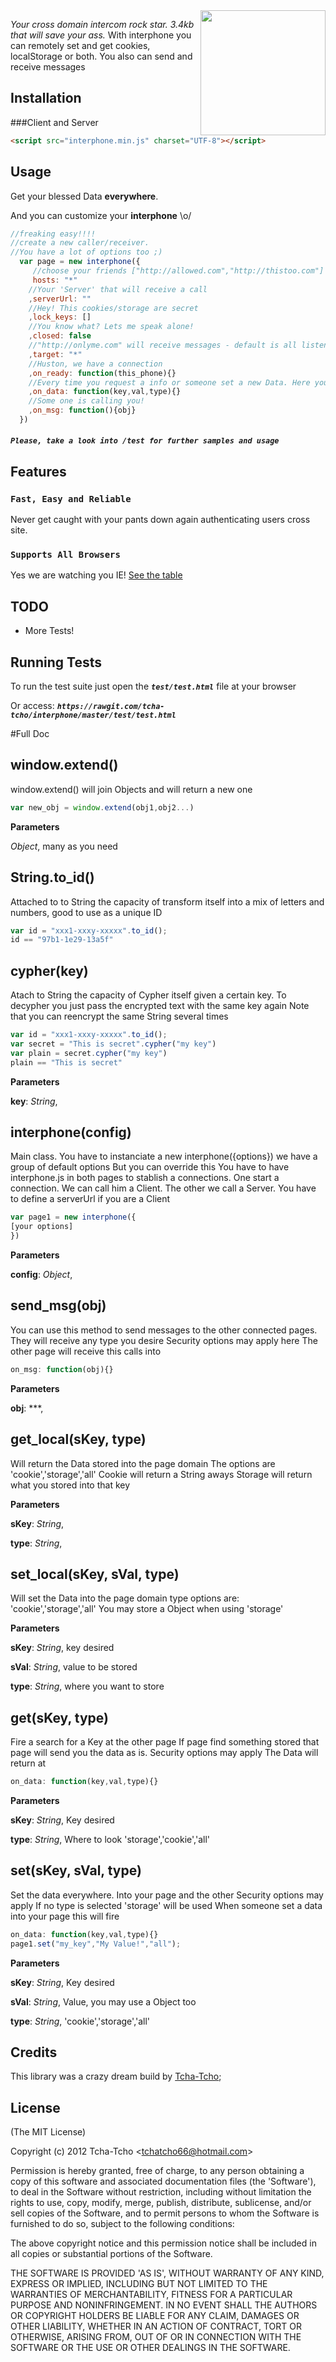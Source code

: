 <img src="./test/interphone.png" ALIGN="center" width="200px" style="float:right;">

*Your cross domain intercom rock star. 3.4kb that will save your ass.*
With interphone you can remotely set and get cookies, localStorage or both.
You also can send and receive messages


## Installation
###Client and Server
```html
<script src="interphone.min.js" charset="UTF-8"></script>
```

## Usage

Get your blessed Data **everywhere**.

And you can customize your **interphone** \o/

```javascript
//freaking easy!!!!
//create a new caller/receiver.
//You have a lot of options too ;)
  var page = new interphone({
     //choose your friends ["http://allowed.com","http://thistoo.com"]
     hosts: "*"
    //Your 'Server' that will receive a call
    ,serverUrl: ""
    //Hey! This cookies/storage are secret
    ,lock_keys: []
    //You know what? Lets me speak alone!
    ,closed: false
    //"http://onlyme.com" will receive messages - default is all listeners
    ,target: "*"
    //Huston, we have a connection
    ,on_ready: function(this_phone){}
    //Every time you request a info or someone set a new Data. Here you will know
    ,on_data: function(key,val,type){}
    //Some one is calling you!
    ,on_msg: function(){obj}
  })
```

##### `Please, take a look into /test for further samples and usage`

## Features

### `Fast, Easy and Reliable`

Never get caught with your pants down again authenticating users cross site.

### `Supports All Browsers`

Yes we are watching you IE!
[See the table](http://caniuse.com/#feat=x-doc-messaging)


## TODO

 - More Tests!

## Running Tests

To run the test suite just open the ***```test/test.html```*** file at your browser

Or access:
***```https://rawgit.com/tcha-tcho/interphone/master/test/test.html```***

#Full Doc

window.extend()
----------
window.extend() will join Objects
and will return a new one
```javascript
var new_obj = window.extend(obj1,obj2...)
```
**Parameters**

*Object*,  many as you need


String.to_id()
-------
Attached to to String the capacity of
transform itself into a mix of letters
and numbers, good to use as a unique ID
```javascript
var id = "xxx1-xxxy-xxxxx".to_id();
id == "97b1-1e29-13a5f"
```


cypher(key)
-----------
Atach to String the capacity of Cypher itself
given a certain key. To decypher you just
pass the encrypted text with the same key again
Note that you can reencrypt the same String several times
```javascript
var id = "xxx1-xxxy-xxxxx".to_id();
var secret = "This is secret".cypher("my key")
var plain = secret.cypher("my key")
plain == "This is secret"
```
**Parameters**

**key**:  *String*,  


interphone(config)
------------------
Main class.
You have to instanciate a new interphone({options})
we have a group of default options
But you can override this
You have to have interphone.js in both pages to
stablish a connections.
One start a connection. We can call him a Client.
The other we call a Server.
You have to define a serverUrl if you are a Client
```javascript
var page1 = new interphone({
[your options]
})
```
**Parameters**

**config**:  *Object*,  


send_msg(obj)
-------------
You can use this method to send messages
to the other connected pages.
They will receive any type you desire
Security options may apply here
The other page will receive this calls into
```javascript
on_msg: function(obj){}
```
**Parameters**

**obj**:  ***,  


get_local(sKey, type)
---------------------
Will return the Data stored into the page domain
The options are 'cookie','storage','all'
Cookie will return a String aways
Storage will return what you stored into that key

**Parameters**

**sKey**:  *String*,  

**type**:  *String*,  


set_local(sKey, sVal, type)
---------------------------
Will set the Data into the page domain
type options are: 'cookie','storage','all'
You may store a Object when using 'storage'

**Parameters**

**sKey**:  *String*,  key desired

**sVal**:  *String*,  value to be stored

**type**:  *String*,  where you want to store


get(sKey, type)
---------------
Fire a search for a Key at the other page
If page find something stored that page will send you
the data as is.
Security options may apply
The Data will return at
```javascript
on_data: function(key,val,type){}
```
**Parameters**

**sKey**:  *String*,  Key desired

**type**:  *String*,  Where to look 'storage','cookie','all'


set(sKey, sVal, type)
---------------------
Set the data everywhere. Into your page and the other
Security options may apply
If no type is selected 'storage' will be used
When someone set a data into your page this will fire
```javascript
on_data: function(key,val,type){}
page1.set("my_key","My Value!","all");
```
**Parameters**

**sKey**:  *String*,  Key desired

**sVal**:  *String*,  Value, you may use a Object too

**type**:  *String*,  'cookie','storage','all'




## Credits

This library was a crazy dream build by [Tcha-Tcho](https://github.com/tcha-tcho);

## License

(The MIT License)

Copyright (c) 2012 Tcha-Tcho &lt;tchatcho66@hotmail.com&gt;

Permission is hereby granted, free of charge, to any person obtaining
a copy of this software and associated documentation files (the
'Software'), to deal in the Software without restriction, including
without limitation the rights to use, copy, modify, merge, publish,
distribute, sublicense, and/or sell copies of the Software, and to
permit persons to whom the Software is furnished to do so, subject to
the following conditions:

The above copyright notice and this permission notice shall be
included in all copies or substantial portions of the Software.

THE SOFTWARE IS PROVIDED 'AS IS', WITHOUT WARRANTY OF ANY KIND,
EXPRESS OR IMPLIED, INCLUDING BUT NOT LIMITED TO THE WARRANTIES OF
MERCHANTABILITY, FITNESS FOR A PARTICULAR PURPOSE AND NONINFRINGEMENT.
IN NO EVENT SHALL THE AUTHORS OR COPYRIGHT HOLDERS BE LIABLE FOR ANY
CLAIM, DAMAGES OR OTHER LIABILITY, WHETHER IN AN ACTION OF CONTRACT,
TORT OR OTHERWISE, ARISING FROM, OUT OF OR IN CONNECTION WITH THE
SOFTWARE OR THE USE OR OTHER DEALINGS IN THE SOFTWARE.
